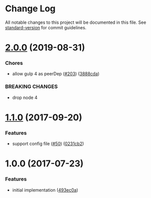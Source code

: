 # Change Log

All notable changes to this project will be documented in this file. See [standard-version](https://github.com/conventional-changelog/standard-version) for commit guidelines.

<a name="2.0.0"></a>
# [2.0.0](https://github.com/ikatyang/gulp-plugin-prettier/compare/v1.1.0...v2.0.0) (2019-08-31)


### Chores

* allow gulp 4 as peerDep ([#203](https://github.com/ikatyang/gulp-plugin-prettier/issues/203)) ([3888cda](https://github.com/ikatyang/gulp-plugin-prettier/commit/3888cda))


### BREAKING CHANGES

* drop node 4



<a name="1.1.0"></a>
# [1.1.0](https://github.com/ikatyang/gulp-plugin-prettier/compare/v1.0.0...v1.1.0) (2017-09-20)


### Features

* support config file ([#50](https://github.com/ikatyang/gulp-plugin-prettier/issues/50)) ([0231cb2](https://github.com/ikatyang/gulp-plugin-prettier/commit/0231cb2))



<a name="1.0.0"></a>
# 1.0.0 (2017-07-23)


### Features

* initial implementation ([493ec0a](https://github.com/ikatyang/gulp-plugin-prettier/commit/493ec0a))
